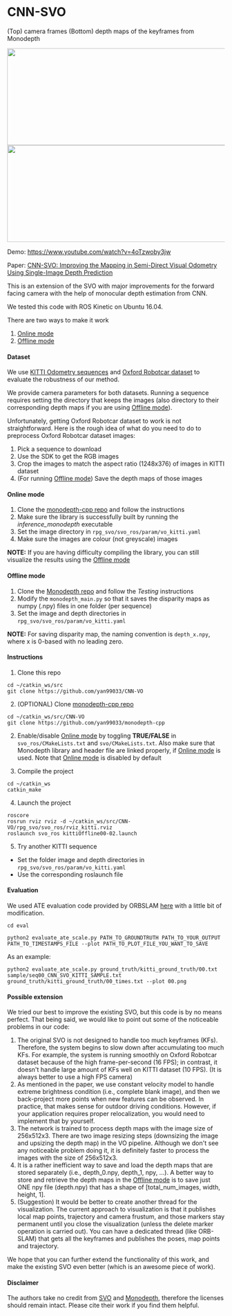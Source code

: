 # CNN-SVO
(Top) camera frames (Bottom) depth maps of the keyframes from Monodepth
<p align="center">
 <img src="https://github.com/yan99033/CNN-SVO/blob/master/gif/kitti_preview.gif" width="723" height="224">
 <img src="https://github.com/yan99033/CNN-SVO/blob/master/gif/robotcar_preview.gif" width="723" height="224">
</p>

Demo: https://www.youtube.com/watch?v=4oTzwoby3jw

Paper: [CNN-SVO: Improving the Mapping in Semi-Direct Visual Odometry Using Single-Image Depth Prediction](https://arxiv.org/pdf/1810.01011.pdf)

This is an extension of the SVO with major improvements for the forward facing camera with the help of monocular depth estimation from CNN.

We tested this code with ROS Kinetic on Ubuntu 16.04.

There are two ways to make it work
1. [Online mode](#online-mode)
2. [Offline mode](#offline-mode)

#### Dataset
We use [KITTI Odometry sequences](http://www.cvlibs.net/datasets/kitti/eval_odometry.php) and [Oxford Robotcar dataset](http://robotcar-dataset.robots.ox.ac.uk/datasets/) to evaluate the robustness of our method.

We provide camera parameters for both datasets. Running a sequence requires setting the directory that keeps the images (also directory to their corresponding depth maps if you are using [Offline mode](#offline-mode)).

Unfortunately, getting Oxford Robotcar dataset to work is not straightforward. Here is the rough idea of what do you need to do to preprocess Oxford Robotcar dataset images:
1. Pick a sequence to download
2. Use the SDK to get the RGB images
3. Crop the images to match the aspect ratio (1248x376) of images in KITTI dataset
4. (For running [Offline mode](#offline-mode)) Save the depth maps of those images

#### Online mode
1. Clone the [monodepth-cpp repo](https://github.com/yan99033/monodepth-cpp) and follow the instructions
2. Make sure the library is successfully built by running the *inference_monodepth* executable
3. Set the image directory in `rpg_svo/svo_ros/param/vo_kitti.yaml`
4. Make sure the images are colour (not greyscale) images

**NOTE:** If you are having difficulty compiling the library, you can still visualize the results using the [Offline mode](#offline-mode)

#### Offline mode
1. Clone the [Monodepth repo](https://github.com/mrharicot/monodepth) and follow the *Testing* instructions
2. Modify the `monodepth_main.py` so that it saves the disparity maps as numpy (.npy) files in one folder (per sequence)
3. Set the image and depth directories in `rpg_svo/svo_ros/param/vo_kitti.yaml`

**NOTE:** For saving disparity map, the naming convention is `depth_x.npy`, where x is 0-based with no leading zero.

#### Instructions
1. Clone this repo
```
cd ~/catkin_ws/src
git clone https://github.com/yan99033/CNN-VO
```

2. (OPTIONAL) Clone [monodepth-cpp repo](https://github.com/yan99033/monodepth-cpp)
```
cd ~/catkin_ws/src/CNN-VO
git clone https://github.com/yan99033/monodepth-cpp
```

2. Enable/disable [Online mode](#online-mode) by toggling **TRUE/FALSE** in `svo_ros/CMakeLists.txt` and `svo/CMakeLists.txt`. Also make sure that Monodepth library and header file are linked properly, if [Online mode](#online-mode) is used. Note that [Online mode](#online-mode) is disabled by default

3. Compile the project
```
cd ~/catkin_ws
catkin_make
```

4. Launch the project
```
roscore
rosrun rviz rviz -d ~/catkin_ws/src/CNN-VO/rpg_svo/svo_ros/rviz_kitti.rviz
roslaunch svo_ros kittiOffline00-02.launch
```

5. Try another KITTI sequence
  * Set the folder image and depth directories in `rpg_svo/svo_ros/param/vo_kitti.yaml`
  * Use the corresponding roslaunch file
  
#### Evaluation
We used ATE evaluation code provided by ORBSLAM [here](https://github.com/raulmur/evaluate_ate_scale) with a little bit of modification.


```
cd eval
```
```
python2 evaluate_ate_scale.py PATH_TO_GROUNDTRUTH PATH_TO_YOUR_OUTPUT PATH_TO_TIMESTAMPS_FILE --plot PATH_TO_PLOT_FILE_YOU_WANT_TO_SAVE
```
As an example:
```
python2 evaluate_ate_scale.py ground_truth/kitti_ground_truth/00.txt sample/seq00_CNN_SVO_KITTI_SAMPLE.txt ground_truth/kitti_ground_truth/00_times.txt --plot 00.png
```

#### Possible extension
We tried our best to improve the existing SVO, but this code is by no means perfect. That being said, we would like to point out some of the noticeable problems in our code:
1. The original SVO is not designed to handle too much keyframes (KFs). Therefore, the system begins to slow down after accumulating too much KFs. For example, the system is running smoothly on Oxford Robotcar dataset because of the high frame-per-second (16 FPS); in contrast, it doesn't handle large amount of KFs well on KITTI dataset (10 FPS). (It is always better to use a high FPS camera)
2. As mentioned in the paper, we use constant velocity model to handle extreme brightness condition (i.e., complete blank image), and then we back-project more points when new features can be observed. In practice, that makes sense for outdoor driving conditions. However, if your application requires proper relocalization, you would need to implement that by yourself.
3. The network is trained to process depth maps with the image size of 256x512x3. There are two image resizing steps (downsizing the image and upsizing the depth map) in the VO pipeline. Although we don't see any noticeable problem doing it, it is definitely faster to process the images with the size of 256x512x3.
4. It is a rather inefficient way to save and load the depth maps that are stored separately (i.e., depth_0.npy, depth_1, npy, ...). A better way to store and retrieve the depth maps in the [Offline mode](#offline-mode) is to save just ONE npy file (depth.npy) that has a shape of [total_num_images, width, height, 1]. 
5. (Suggestion) It would be better to create another thread for the visualization. The current approach to visualization is that it publishes local map points, trajectory and camera frustum, and those markers stay permanent until you close the visualization (unless the delete marker operation is carried out). You can have a dedicated thread (like ORB-SLAM) that gets all the keyframes and publishes the poses, map points and trajectory.

We hope that you can further extend the functionality of this work, and make the existing SVO even better (which is an awesome piece of work).

#### Disclaimer

The authors take no credit from [SVO](https://github.com/uzh-rpg/rpg_svo) and [Monodepth](https://github.com/mrharicot/monodepth), therefore the licenses should remain intact. Please cite their work if you find them helpful.

